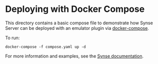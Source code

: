 # Deploying with Docker Compose

This directory contains a basic compose file to demonstrate how Synse Server can be
deployed with an emulator plugin via [docker-compose][docker-compose].

To run:

```
docker-compose -f compose.yaml up -d
```

For more information and examples, see the [Synse documentation][synse-docs].


[docker-compose]: https://docs.docker.com/compose/install/
[synse-docs]: https://synse.readthedocs.io/en/latest/